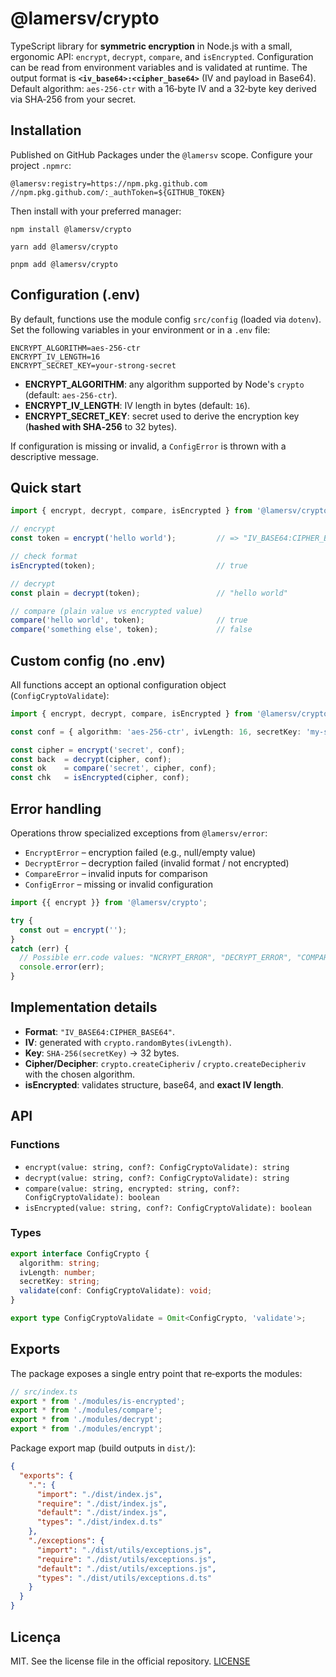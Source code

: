 
# @lamersv/crypto

TypeScript library for **symmetric encryption** in Node.js with a small, ergonomic API: `encrypt`, `decrypt`, `compare`, and `isEncrypted`. Configuration can be read from environment variables and is validated at runtime. The output format is **`<iv_base64>:<cipher_base64>`** (IV and payload in Base64). Default algorithm: `aes-256-ctr` with a 16‑byte IV and a 32‑byte key derived via SHA‑256 from your secret.

## Installation

Published on GitHub Packages under the `@lamersv` scope. Configure your project `.npmrc`:

```
@lamersv:registry=https://npm.pkg.github.com
//npm.pkg.github.com/:_authToken=${GITHUB_TOKEN}
```

Then install with your preferred manager:

```
npm install @lamersv/crypto
```

```
yarn add @lamersv/crypto
```

```
pnpm add @lamersv/crypto
```

## Configuration (.env)

By default, functions use the module config `src/config` (loaded via `dotenv`). Set the following variables in your environment or in a `.env` file:

```
ENCRYPT_ALGORITHM=aes-256-ctr
ENCRYPT_IV_LENGTH=16
ENCRYPT_SECRET_KEY=your-strong-secret
```

- **ENCRYPT_ALGORITHM**: any algorithm supported by Node's `crypto` (default: `aes-256-ctr`).  
- **ENCRYPT_IV_LENGTH**: IV length in bytes (default: `16`).  
- **ENCRYPT_SECRET_KEY**: secret used to derive the encryption key (**hashed with SHA‑256** to 32 bytes).

If configuration is missing or invalid, a `ConfigError` is thrown with a descriptive message.

## Quick start

```ts
import { encrypt, decrypt, compare, isEncrypted } from '@lamersv/crypto';

// encrypt
const token = encrypt('hello world');         // => "IV_BASE64:CIPHER_BASE64"

// check format
isEncrypted(token);                           // true

// decrypt
const plain = decrypt(token);                 // "hello world"

// compare (plain value vs encrypted value)
compare('hello world', token);                // true
compare('something else', token);             // false
```

## Custom config (no .env)

All functions accept an optional configuration object (`ConfigCryptoValidate`):

```ts
import { encrypt, decrypt, compare, isEncrypted } from '@lamersv/crypto';

const conf = { algorithm: 'aes-256-ctr', ivLength: 16, secretKey: 'my-secret' };

const cipher = encrypt('secret', conf);
const back  = decrypt(cipher, conf);
const ok    = compare('secret', cipher, conf);
const chk   = isEncrypted(cipher, conf);
```

## Error handling

Operations throw specialized exceptions from `@lamersv/error`:

- `EncryptError` – encryption failed (e.g., null/empty value)  
- `DecryptError` – decryption failed (invalid format / not encrypted)  
- `CompareError` – invalid inputs for comparison  
- `ConfigError` – missing or invalid configuration

```ts
import {{ encrypt }} from '@lamersv/crypto';

try {
  const out = encrypt('');
}
catch (err) {
  // Possible err.code values: "NCRYPT_ERROR", "DECRYPT_ERROR", "COMPARE_ERROR", "CONFIG_ERROR"
  console.error(err);
}
```

## Implementation details

- **Format**: `"IV_BASE64:CIPHER_BASE64"`.  
- **IV**: generated with `crypto.randomBytes(ivLength)`.  
- **Key**: `SHA-256(secretKey)` → 32 bytes.  
- **Cipher/Decipher**: `crypto.createCipheriv` / `crypto.createDecipheriv` with the chosen algorithm.  
- **isEncrypted**: validates structure, base64, and **exact IV length**.

## API

### Functions
- `encrypt(value: string, conf?: ConfigCryptoValidate): string`
- `decrypt(value: string, conf?: ConfigCryptoValidate): string`
- `compare(value: string, encrypted: string, conf?: ConfigCryptoValidate): boolean`
- `isEncrypted(value: string, conf?: ConfigCryptoValidate): boolean`

### Types
```ts
export interface ConfigCrypto {
  algorithm: string;
  ivLength: number;
  secretKey: string;
  validate(conf: ConfigCryptoValidate): void;
}

export type ConfigCryptoValidate = Omit<ConfigCrypto, 'validate'>;
```

## Exports

The package exposes a single entry point that re‑exports the modules:

```ts
// src/index.ts
export * from './modules/is-encrypted';
export * from './modules/compare';
export * from './modules/decrypt';
export * from './modules/encrypt';
```

Package export map (build outputs in `dist/`):

```json
{
  "exports": {
    ".": {
      "import": "./dist/index.js",
      "require": "./dist/index.js",
      "default": "./dist/index.js",
      "types": "./dist/index.d.ts"
    },
    "./exceptions": {
      "import": "./dist/utils/exceptions.js",
      "require": "./dist/utils/exceptions.js",
      "default": "./dist/utils/exceptions.js",
      "types": "./dist/utils/exceptions.d.ts"
    }
  }
}
```

## Licença

MIT. See the license file in the official repository. [LICENSE](./LICENSE)
